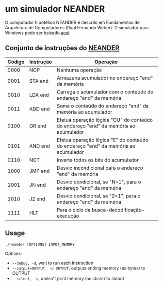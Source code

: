 # um simulador NEANDER

O computador hipotético NEANDER é descrito em Fundamentos de Arquitetura de Computadores (Raul Fernando Weber).
O simulador para Windows pode ser baixado [aqui](https://www.inf.ufrgs.br/arq/wiki/doku.php?id=neander).

## Conjunto de instruções do [NEANDER](https://www.inf.ufrgs.br/arq/wiki/doku.php?id=neander)

| Código | Instrução | Operação	|
| ------ | --------- | -------- |
| 0000 	 | NOP 	     | Nenhuma operação |
| 0001 	 | STA end   | Armazena acumulador no endereço "end" da memória |
| 0010 	 | LDA end   | Carrega o acumulador com o conteúdo do endereço "end" da memória |
| 0011 	 | ADD end   | Soma o conteúdo do endereço "end" da memória ao acumulador |
| 0100 	 | OR end    | Efetua operação lógica "OU" do conteúdo do endereço "end" da memória ao acumulador |
| 0101 	 | AND end   | Efetua operação lógica "E" do conteúdo do endereço "end" da memória ao acumulador |
| 0110 	 | NOT 	     | Inverte todos os bits do acumulador |
| 1000 	 | JMP end   | Desvio incondicional para o endereço "end" da memória |
| 1001 	 | JN end    | Desvio condicional, se "N=1", para o endereço "end" da memória |
| 1010 	 | JZ end    | Desvio condicional, se "Z=1", para o endereço "end" da memória |
| 1111 	 | HLT 	     | Para o ciclo de busca-decodificação-execução |

## Usage

`./neander [OPTIONS] INPUT_MEMORY`

Options:

- `--debug, -d`, wait to run each instruction
- `--output=OUTPUT, -o OUTPUT`, outputs ending memory (as bytes) to OUTPUT
- `--silent, -s`, doesn't print memory (as chars) to stdout

